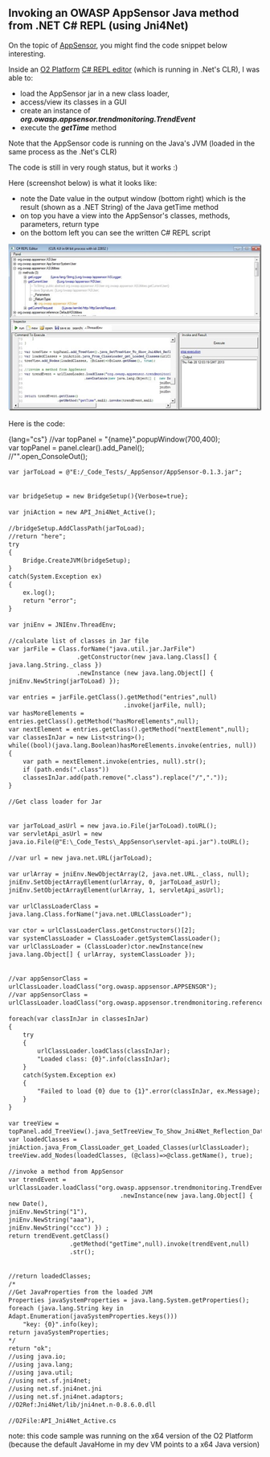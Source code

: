 ##  Invoking an OWASP AppSensor Java method from .NET C# REPL (using Jni4Net)

On the topic of [AppSensor](https://www.owasp.org/index.php/OWASP_AppSensor_Project), you might find the code snippet below interesting.

Inside an [O2 Platform](http://blog.diniscruz.com/p/owasp-o2-platform.html) [C# REPL editor](http://blog.diniscruz.com/p/c-repl-script-environment.html) (which is running in .Net's CLR), I was able to:

  * load the AppSensor jar in a new class loader,
  * access/view its classes in a GUI
  * create an instance of **_org.owasp.appsensor.trendmonitoring.TrendEvent_**
  * execute the **_getTime_** method

Note that the AppSensor code is running on the Java's JVM (loaded in the same process as the .Net's CLR)

The code is still in very rough status, but it works :)  

Here (screenshot below) is what it looks like:
  * note the Date value in the output window (bottom right) which is the result (shown as a .NET String) of the Java getTime method
  * on top you have a view into the AppSensor's classes, methods, parameters, return type
  * on the bottom left you can see the written C# REPL script

![CropperCapture[34]](images/CropperCapture_25255B34_25255D_thumb.jpg)

Here is the code:  

{lang="cs"}
    //var topPanel = "{name}".popupWindow(700,400);  
    var topPanel = panel.clear().add_Panel();  
    //"".open_ConsoleOut();

    var jarToLoad = @"E:/_Code_Tests/_AppSensor/AppSensor-0.1.3.jar";


    var bridgeSetup = new BridgeSetup(){Verbose=true};

    var jniAction = new API_Jni4Net_Active();

    //bridgeSetup.AddClassPath(jarToLoad);  
    //return "here";  
    try  
    {  
        Bridge.CreateJVM(bridgeSetup);  
    }  
    catch(System.Exception ex)  
    {  
        ex.log();  
        return "error";  
    }

    var jniEnv = JNIEnv.ThreadEnv;

    //calculate list of classes in Jar file  
    var jarFile = Class.forName("java.util.jar.JarFile")  
                       .getConstructor(new java.lang.Class[] { java.lang.String._class })  
                       .newInstance (new java.lang.Object[] { jniEnv.NewString(jarToLoad) });

    var entries = jarFile.getClass().getMethod("entries",null)  
                                    .invoke(jarFile, null);  
    var hasMoreElements = entries.getClass().getMethod("hasMoreElements",null);  
    var nextElement = entries.getClass().getMethod("nextElement",null);  
    var classesInJar = new List<string>();  
    while((bool)(java.lang.Boolean)hasMoreElements.invoke(entries, null))  
    {  
        var path = nextElement.invoke(entries, null).str();  
        if (path.ends(".class"))  
        classesInJar.add(path.remove(".class").replace("/","."));  
    }

    //Get class loader for Jar


    var jarToLoad_asUrl = new java.io.File(jarToLoad).toURL();  
    var servletApi_asUrl = new java.io.File(@"E:\_Code_Tests\_AppSensor\servlet-api.jar").toURL();

    //var url = new java.net.URL(jarToLoad);

    var urlArray = jniEnv.NewObjectArray(2, java.net.URL._class, null);  
    jniEnv.SetObjectArrayElement(urlArray, 0, jarToLoad_asUrl);  
    jniEnv.SetObjectArrayElement(urlArray, 1, servletApi_asUrl);

    var urlClassLoaderClass = java.lang.Class.forName("java.net.URLClassLoader");

    var ctor = urlClassLoaderClass.getConstructors()[2];   
    var systemClassLoader = ClassLoader.getSystemClassLoader();  
    var urlClassLoader = (ClassLoader)ctor.newInstance(new java.lang.Object[] { urlArray, systemClassLoader });


    //var appSensorClass = urlClassLoader.loadClass("org.owasp.appsensor.APPSENSOR");  
    //var appSensorClass = urlClassLoader.loadClass("org.owasp.appsensor.trendmonitoring.reference.InMemoryTrendDataStore$1");

    foreach(var classInJar in classesInJar)  
    {   
        try  
        {  
            urlClassLoader.loadClass(classInJar);  
            "Loaded class: {0}".info(classInJar);  
        }  
        catch(System.Exception ex)  
        {  
            "Failed to load {0} due to {1}".error(classInJar, ex.Message);  
        }  
    }

    var treeView = topPanel.add_TreeView().java_SetTreeView_To_Show_Jni4Net_Reflection_Data();  
    var loadedClasses = jniAction.java_From_ClassLoader_get_Loaded_Classes(urlClassLoader);  
    treeView.add_Nodes(loadedClasses, (@class)=>@class.getName(), true);

    //invoke a method from AppSensor  
    var trendEvent = urlClassLoader.loadClass("org.owasp.appsensor.trendmonitoring.TrendEvent").getConstructors().first()  
                                   .newInstance(new java.lang.Object[] { new Date(),  
    jniEnv.NewString("1"),  
    jniEnv.NewString("aaa"),  
    jniEnv.NewString("ccc") }) ;  
    return trendEvent.getClass()  
                     .getMethod("getTime",null).invoke(trendEvent,null)  
                     .str();


    //return loadedClasses;   
    /*  
    //Get JavaProperties from the loaded JVM  
    Properties javaSystemProperties = java.lang.System.getProperties();  
    foreach (java.lang.String key in Adapt.Enumeration(javaSystemProperties.keys()))  
        "key: {0}".info(key);   
    return javaSystemProperties;  
    */  
    return "ok";  
    //using java.io;  
    //using java.lang;  
    //using java.util;  
    //using net.sf.jni4net;  
    //using net.sf.jni4net.jni  
    //using net.sf.jni4net.adaptors;  
    //O2Ref:Jni4Net/lib/jni4net.n-0.8.6.0.dll

    //O2File:API_Jni4Net_Active.cs  

note: this code sample was running on the x64 version of the O2 Platform (because the default JavaHome in my dev VM points to a x64 Java version)
